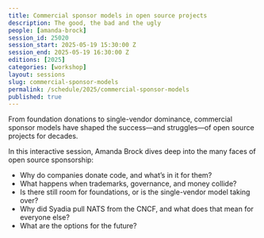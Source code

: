 ```yaml
---
title: Commercial sponsor models in open source projects
description: The good, the bad and the ugly
people: [amanda-brock]
session_id: 25020
session_start: 2025-05-19 15:30:00 Z
session_end: 2025-05-19 16:30:00 Z
editions: [2025]
categories: [workshop]
layout: sessions
slug: commercial-sponsor-models
permalink: /schedule/2025/commercial-sponsor-models
published: true
---
```


From foundation donations to single-vendor dominance, commercial sponsor models have shaped the success—and 
struggles—of open source projects for decades.

In this interactive session, Amanda Brock dives deep into the many faces of open source sponsorship:
- Why do companies donate code, and what’s in it for them?
- What happens when trademarks, governance, and money collide?
- Is there still room for foundations, or is the single-vendor model taking over?
- Why did Syadia pull NATS from the CNCF, and what does that mean for everyone else?
- What are the options for the future?